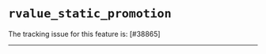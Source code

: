 # `rvalue_static_promotion`

The tracking issue for this feature is: [#38865]

------------------------
